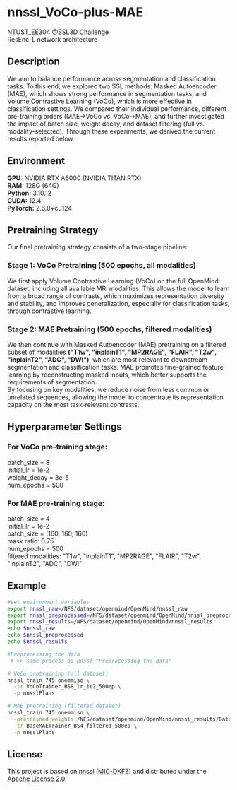 # nnssl_VoCo-plus-MAE
NTUST_EE304 @SSL3D Challenge  
ResEnc-L network architecture

## Description
We aim to balance performance across segmentation and classification tasks.
To this end, we explored two SSL methods: Masked Autoencoder (MAE), which shows strong performance in segmentation tasks, and Volume Contrastive Learning (VoCo), which is more effective in classification settings.
We compared their individual performance, different pre-training orders (MAE→VoCo vs. VoCo→MAE), and further investigated the impact of batch size, weight decay, and dataset filtering (full vs. modality-selected).
Through these experiments, we derived the current results reported below.

## Environment
**GPU:** NVIDIA RTX A6000 (NVIDIA TITAN RTX)  
**RAM:** 128G (64G)  
**Python:** 3.10.12  
**CUDA:** 12.4  
**PyTorch:** 2.6.0+cu124  

## Pretraining Strategy
Our final pretraining strategy consists of a two-stage pipeline:  
### Stage 1: VoCo Pretraining (500 epochs, all modalities)
We first apply Volume Contrastive Learning (VoCo) on the full OpenMind dataset, including all available MRI modalities.
This allows the model to learn from a broad range of contrasts, which maximizes representation diversity and stability, and improves generalization, especially for classification tasks, through contrastive learning.

### Stage 2: MAE Pretraining (500 epochs, filtered modalities)

We then continue with Masked Autoencoder (MAE) pretraining on a filtered subset of modalities **("T1w", "inplainT1", "MP2RAGE", "FLAIR", "T2w", "inplainT2", "ADC", "DWI")**, which are most relevant to downstream segmentation and classification tasks.
MAE promotes fine-grained feature learning by reconstructing masked inputs, which better supports the requirements of segmentation.  
By focusing on key modalities, we reduce noise from less common or unrelated sequences, allowing the model to concentrate its representation capacity on the most task-relevant contrasts.

## Hyperparameter Settings
### For VoCo pre-training stage:  
batch_size = 8  
initial_lr = 1e-2  
weight_decay = 3e-5  
num_epochs = 500  

### For MAE pre-training stage:  
batch_size = 4  
initial_lr = 1e-2  
patch_size = (160, 160, 160)  
mask ratio: 0.75  
num_epochs = 500  
filtered modalities: "T1w", "inplainT1", "MP2RAGE", "FLAIR", "T2w", "inplainT2", "ADC", "DWI"

## Example
``` bash
#set environment variables
export nnssl_raw=/NFS/dataset/openmind/OpenMind/nnssl_raw
export nnssl_preprocessed=/NFS/dataset/openmind/OpenMind/nnssl_preprocessed
export nnssl_results=/NFS/dataset/openmind/OpenMind/nnssl_results
echo $nnssl_raw
echo $nnssl_preprocessed
echo $nnssl_results

#Preprocessing the data
 # >> same process as nnssl "Preprocessing the data"

# VoCo pretraining (all dataset)
nnssl_train 745 onemmiso \
  -tr VoCoTrainer_BS8_lr_1e2_500ep \
  -p nnsslPlans

# MAE pretraining (filtered dataset)
nnssl_train 745 onemmiso \
  -pretrained_weights /NFS/dataset/openmind/OpenMind/nnssl_results/Dataset745_OpenMind/VoCoTrainer_BS8_lr_1e2_500ep__nnsslPlans__onemmiso/fold_all/checkpoint_final.pth \
  -tr BaseMAETrainer_BS4_filtered_500ep \
  -p nnsslPlans

```

## License
This project is based on [nnssl (MIC-DKFZ)](https://github.com/MIC-DKFZ/nnssl)
and distributed under the [Apache License 2.0](LICENSE).
